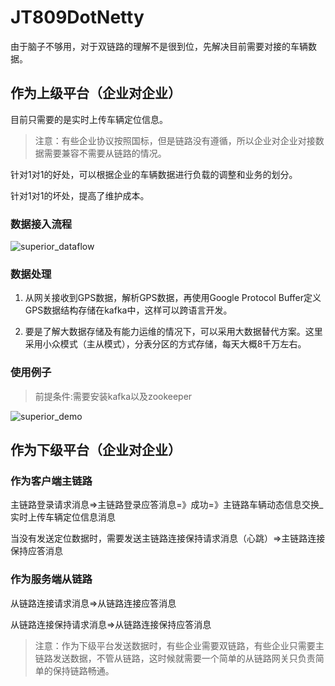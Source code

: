 ﻿# JT809DotNetty

由于脑子不够用，对于双链路的理解不是很到位，先解决目前需要对接的车辆数据。

## 作为上级平台（企业对企业）

目前只需要的是实时上传车辆定位信息。

> 注意：有些企业协议按照国标，但是链路没有遵循，所以企业对企业对接数据需要兼容不需要从链路的情况。

针对1对1的好处，可以根据企业的车辆数据进行负载的调整和业务的划分。

针对1对1的坏处，提高了维护成本。

### 数据接入流程

![superior_dataflow](https://github.com/SmallChi/JT809DotNetty/blob/master/doc/img/superior_dataflow.png)

### 数据处理

1. 从网关接收到GPS数据，解析GPS数据，再使用Google Protocol Buffer定义GPS数据结构存储在kafka中，这样可以跨语言开发。

2. 要是了解大数据存储及有能力运维的情况下，可以采用大数据替代方案。这里采用小众模式（主从模式），分表分区的方式存储，每天大概8千万左右。

### 使用例子

> 前提条件:需要安装kafka以及zookeeper

![superior_demo](https://github.com/SmallChi/JT809DotNetty/blob/master/doc/img/superior_demo.png)

## 作为下级平台（企业对企业）

### 作为客户端主链路

主链路登录请求消息=>主链路登录应答消息=》成功=》主链路车辆动态信息交换_实时上传车辆定位信息消息

当没有发送定位数据时，需要发送主链路连接保持请求消息（心跳）=>主链路连接保持应答消息

### 作为服务端从链路

从链路连接请求消息=>从链路连接应答消息

从链路连接保持请求消息=>从链路连接保持应答消息

> 注意：作为下级平台发送数据时，有些企业需要双链路，有些企业只需要主链路发送数据，不管从链路，这时候就需要一个简单的从链路网关只负责简单的保持链路畅通。